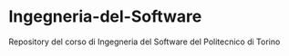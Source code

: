 # Ingegneria-del-Software
Repository del corso di Ingegneria del Software del Politecnico di Torino
